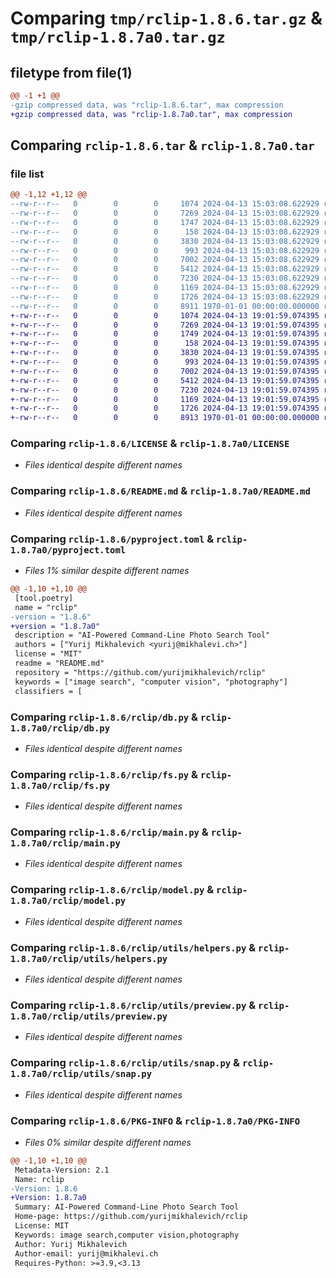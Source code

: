# Comparing `tmp/rclip-1.8.6.tar.gz` & `tmp/rclip-1.8.7a0.tar.gz`

## filetype from file(1)

```diff
@@ -1 +1 @@
-gzip compressed data, was "rclip-1.8.6.tar", max compression
+gzip compressed data, was "rclip-1.8.7a0.tar", max compression
```

## Comparing `rclip-1.8.6.tar` & `rclip-1.8.7a0.tar`

### file list

```diff
@@ -1,12 +1,12 @@
--rw-r--r--   0        0        0     1074 2024-04-13 15:03:08.622929 rclip-1.8.6/LICENSE
--rw-r--r--   0        0        0     7269 2024-04-13 15:03:08.622929 rclip-1.8.6/README.md
--rw-r--r--   0        0        0     1747 2024-04-13 15:03:08.622929 rclip-1.8.6/pyproject.toml
--rw-r--r--   0        0        0      158 2024-04-13 15:03:08.622929 rclip-1.8.6/rclip/const.py
--rw-r--r--   0        0        0     3830 2024-04-13 15:03:08.622929 rclip-1.8.6/rclip/db.py
--rw-r--r--   0        0        0      993 2024-04-13 15:03:08.622929 rclip-1.8.6/rclip/fs.py
--rw-r--r--   0        0        0     7002 2024-04-13 15:03:08.622929 rclip-1.8.6/rclip/main.py
--rw-r--r--   0        0        0     5412 2024-04-13 15:03:08.622929 rclip-1.8.6/rclip/model.py
--rw-r--r--   0        0        0     7230 2024-04-13 15:03:08.622929 rclip-1.8.6/rclip/utils/helpers.py
--rw-r--r--   0        0        0     1169 2024-04-13 15:03:08.622929 rclip-1.8.6/rclip/utils/preview.py
--rw-r--r--   0        0        0     1726 2024-04-13 15:03:08.622929 rclip-1.8.6/rclip/utils/snap.py
--rw-r--r--   0        0        0     8911 1970-01-01 00:00:00.000000 rclip-1.8.6/PKG-INFO
+-rw-r--r--   0        0        0     1074 2024-04-13 19:01:59.074395 rclip-1.8.7a0/LICENSE
+-rw-r--r--   0        0        0     7269 2024-04-13 19:01:59.074395 rclip-1.8.7a0/README.md
+-rw-r--r--   0        0        0     1749 2024-04-13 19:01:59.074395 rclip-1.8.7a0/pyproject.toml
+-rw-r--r--   0        0        0      158 2024-04-13 19:01:59.074395 rclip-1.8.7a0/rclip/const.py
+-rw-r--r--   0        0        0     3830 2024-04-13 19:01:59.074395 rclip-1.8.7a0/rclip/db.py
+-rw-r--r--   0        0        0      993 2024-04-13 19:01:59.074395 rclip-1.8.7a0/rclip/fs.py
+-rw-r--r--   0        0        0     7002 2024-04-13 19:01:59.074395 rclip-1.8.7a0/rclip/main.py
+-rw-r--r--   0        0        0     5412 2024-04-13 19:01:59.074395 rclip-1.8.7a0/rclip/model.py
+-rw-r--r--   0        0        0     7230 2024-04-13 19:01:59.074395 rclip-1.8.7a0/rclip/utils/helpers.py
+-rw-r--r--   0        0        0     1169 2024-04-13 19:01:59.074395 rclip-1.8.7a0/rclip/utils/preview.py
+-rw-r--r--   0        0        0     1726 2024-04-13 19:01:59.074395 rclip-1.8.7a0/rclip/utils/snap.py
+-rw-r--r--   0        0        0     8913 1970-01-01 00:00:00.000000 rclip-1.8.7a0/PKG-INFO
```

### Comparing `rclip-1.8.6/LICENSE` & `rclip-1.8.7a0/LICENSE`

 * *Files identical despite different names*

### Comparing `rclip-1.8.6/README.md` & `rclip-1.8.7a0/README.md`

 * *Files identical despite different names*

### Comparing `rclip-1.8.6/pyproject.toml` & `rclip-1.8.7a0/pyproject.toml`

 * *Files 1% similar despite different names*

```diff
@@ -1,10 +1,10 @@
 [tool.poetry]
 name = "rclip"
-version = "1.8.6"
+version = "1.8.7a0"
 description = "AI-Powered Command-Line Photo Search Tool"
 authors = ["Yurij Mikhalevich <yurij@mikhalevi.ch>"]
 license = "MIT"
 readme = "README.md"
 repository = "https://github.com/yurijmikhalevich/rclip"
 keywords = ["image search", "computer vision", "photography"]
 classifiers = [
```

### Comparing `rclip-1.8.6/rclip/db.py` & `rclip-1.8.7a0/rclip/db.py`

 * *Files identical despite different names*

### Comparing `rclip-1.8.6/rclip/fs.py` & `rclip-1.8.7a0/rclip/fs.py`

 * *Files identical despite different names*

### Comparing `rclip-1.8.6/rclip/main.py` & `rclip-1.8.7a0/rclip/main.py`

 * *Files identical despite different names*

### Comparing `rclip-1.8.6/rclip/model.py` & `rclip-1.8.7a0/rclip/model.py`

 * *Files identical despite different names*

### Comparing `rclip-1.8.6/rclip/utils/helpers.py` & `rclip-1.8.7a0/rclip/utils/helpers.py`

 * *Files identical despite different names*

### Comparing `rclip-1.8.6/rclip/utils/preview.py` & `rclip-1.8.7a0/rclip/utils/preview.py`

 * *Files identical despite different names*

### Comparing `rclip-1.8.6/rclip/utils/snap.py` & `rclip-1.8.7a0/rclip/utils/snap.py`

 * *Files identical despite different names*

### Comparing `rclip-1.8.6/PKG-INFO` & `rclip-1.8.7a0/PKG-INFO`

 * *Files 0% similar despite different names*

```diff
@@ -1,10 +1,10 @@
 Metadata-Version: 2.1
 Name: rclip
-Version: 1.8.6
+Version: 1.8.7a0
 Summary: AI-Powered Command-Line Photo Search Tool
 Home-page: https://github.com/yurijmikhalevich/rclip
 License: MIT
 Keywords: image search,computer vision,photography
 Author: Yurij Mikhalevich
 Author-email: yurij@mikhalevi.ch
 Requires-Python: >=3.9,<3.13
```

